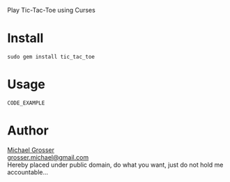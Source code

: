 Play Tic-Tac-Toe using Curses

Install
=======
    sudo gem install tic_tac_toe

Usage
=====
    CODE_EXAMPLE

Author
======
[Michael Grosser](http://grosser.it)  
grosser.michael@gmail.com  
Hereby placed under public domain, do what you want, just do not hold me accountable...
